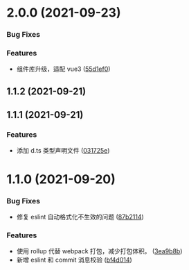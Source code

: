 # 2.0.0 (2021-09-23)


### Bug Fixes

### Features

* 组件库升级，适配 vue3 ([55d1ef0](https://github.com/woai3c/vue-upload-imgs/commit/55d1ef00e1749028979cd1f414fc87616a25055f))

## 1.1.2 (2021-09-21)
## 1.1.1 (2021-09-21)
### Features

* 添加 d.ts 类型声明文件 ([031725e](https://github.com/woai3c/vue-upload-imgs/commit/031725eade23af1be2efaeb3ab103d00b36dd332))




# 1.1.0 (2021-09-20)


### Bug Fixes

* 修复 eslint 自动格式化不生效的问题 ([87b2114](https://github.com/woai3c/vue-upload-imgs/commit/87b21140b4625bd78f9794404256c426fe00e34d))


### Features

* 使用 rollup 代替 webpack 打包，减少打包体积。 ([3ea9b8b](https://github.com/woai3c/vue-upload-imgs/commit/3ea9b8b071033b98926616a0a7767c4f98f39cc4))
* 新增 eslint 和 commit 消息校验 ([bf4d014](https://github.com/woai3c/vue-upload-imgs/commit/bf4d0145374f2c0a8d5f1ec153e6944389563401))



